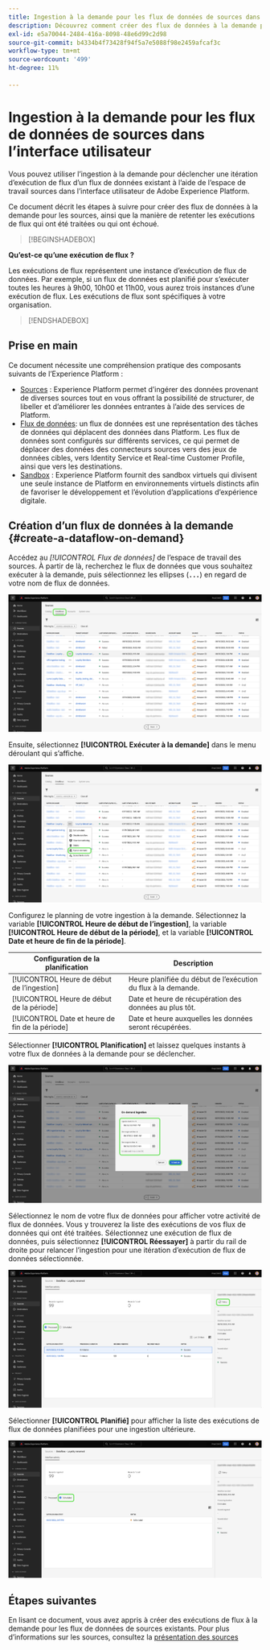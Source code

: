 ```yaml
---
title: Ingestion à la demande pour les flux de données de sources dans l’interface utilisateur
description: Découvrez comment créer des flux de données à la demande pour vos connexions source à l’aide de l’interface utilisateur Experience Platform.
exl-id: e5a70044-2484-416a-8098-48e6d99c2d98
source-git-commit: b4334b4f73428f94f5a7e5088f98e2459afcaf3c
workflow-type: tm+mt
source-wordcount: '499'
ht-degree: 11%

---
```


# Ingestion à la demande pour les flux de données de sources dans l’interface utilisateur

Vous pouvez utiliser l’ingestion à la demande pour déclencher une itération d’exécution de flux d’un flux de données existant à l’aide de l’espace de travail sources dans l’interface utilisateur de Adobe Experience Platform.

Ce document décrit les étapes à suivre pour créer des flux de données à la demande pour les sources, ainsi que la manière de retenter les exécutions de flux qui ont été traitées ou qui ont échoué.

>[!BEGINSHADEBOX]

**Qu’est-ce qu’une exécution de flux ?**

Les exécutions de flux représentent une instance d’exécution de flux de données. Par exemple, si un flux de données est planifié pour s’exécuter toutes les heures à 9h00, 10h00 et 11h00, vous aurez trois instances d’une exécution de flux. Les exécutions de flux sont spécifiques à votre organisation.

>[!ENDSHADEBOX]

## Prise en main

Ce document nécessite une compréhension pratique des composants suivants de l’Experience Platform :

* [Sources](../../home.md) : Experience Platform permet d’ingérer des données provenant de diverses sources tout en vous offrant la possibilité de structurer, de libeller et d’améliorer les données entrantes à l’aide des services de Platform.
* [Flux de données](../../../dataflows/home.md): un flux de données est une représentation des tâches de données qui déplacent des données dans Platform. Les flux de données sont configurés sur différents services, ce qui permet de déplacer des données des connecteurs sources vers des jeux de données cibles, vers Identity Service et Real-time Customer Profile, ainsi que vers les destinations.
* [Sandbox](../../../sandboxes/home.md) : Experience Platform fournit des sandbox virtuels qui divisent une seule instance de Platform en environnements virtuels distincts afin de favoriser le développement et l’évolution d’applications d’expérience digitale.

## Création d’un flux de données à la demande {#create-a-dataflow-on-demand}

Accédez au *[!UICONTROL Flux de données]* de l’espace de travail des sources. À partir de là, recherchez le flux de données que vous souhaitez exécuter à la demande, puis sélectionnez les ellipses (**`...`**) en regard de votre nom de flux de données.

![Liste des flux de données dans l’espace de travail des sources.](../../images/tutorials/on-demand/select-dataflow.png)

Ensuite, sélectionnez **[!UICONTROL Exécuter à la demande]** dans le menu déroulant qui s’affiche.

![Menu déroulant avec l’option Exécuter à la demande sélectionnée.](../../images/tutorials/on-demand/run-on-demand.png)

Configurez le planning de votre ingestion à la demande. Sélectionnez la variable **[!UICONTROL Heure de début de l’ingestion]**, la variable **[!UICONTROL Heure de début de la période]**, et la variable **[!UICONTROL Date et heure de fin de la période]**.

| Configuration de la planification | Description |
| --- | --- |
| [!UICONTROL Heure de début de l’ingestion] | Heure planifiée du début de l’exécution du flux à la demande. |
| [!UICONTROL Heure de début de la période] | Date et heure de récupération des données au plus tôt. |
| [!UICONTROL Date et heure de fin de la période] | Date et heure auxquelles les données seront récupérées. |

Sélectionner **[!UICONTROL Planification]** et laissez quelques instants à votre flux de données à la demande pour se déclencher.

![Fenêtre de configuration de planification pour l’ingestion à la demande.](../../images/tutorials/on-demand/configure-schedule.png)

Sélectionnez le nom de votre flux de données pour afficher votre activité de flux de données. Vous y trouverez la liste des exécutions de vos flux de données qui ont été traitées. Sélectionnez une exécution de flux de données, puis sélectionnez **[!UICONTROL Réessayer]** à partir du rail de droite pour relancer l’ingestion pour une itération d’exécution de flux de données sélectionnée.

![Liste des exécutions de flux traités pour un flux de données sélectionné.](../../images/tutorials/on-demand/processed.png)

Sélectionner **[!UICONTROL Planifié]** pour afficher la liste des exécutions de flux de données planifiées pour une ingestion ultérieure.

![Liste des exécutions de flux planifiées pour un flux de données sélectionné.](../../images/tutorials/on-demand/scheduled.png)

## Étapes suivantes

En lisant ce document, vous avez appris à créer des exécutions de flux à la demande pour les flux de données de sources existants. Pour plus d’informations sur les sources, consultez la [présentation des sources](../../home.md)
